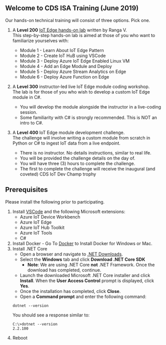 ## Welcome to CDS ISA Training (June 2019)

Our hands-on technical training will consist of three options. Pick one.

1. A **Level 200** [IoT Edge hands-on lab](https://github.com/rangv/azureiotedgelab) written by Ranga V.  
 This step-by-step hands-on lab is aimed at those of you who want to familiarize yourselves with:
    * Module 1 - Learn About IoT Edge Pattern
    * Module 2 - Create IoT HuB using VSCode
    * Module 3 - Deploy Azure IoT Edge Enabled Linux VM
    * Module 4 - Add an Edge Module and Deploy
    * Module 5 - Deploy Azure Stream Analytics on Edge
    * Module 6 - Deploy Azure Function on Edge
 
2. A **Level 300** instructor-led live IoT Edge module coding workshop.  
 The lab is for those of you who wish to develop a custom IoT Edge module in C#.
    * You will develop the module alongside the instructor in a live-coding session. 
    * Some familiarity with C# is strongly recommended. This is NOT an intro to C#.

3. A **Level 400** IoT Edge module development challenge.  
 The challenge will involve writing a custom module from scratch in Python or C# to ingest IoT data from a live endpoint.
    * There is no instructor. No details instructions, similar to real life.
    * You will be provided the challenge details on the day of.
    * You will have three (3) hours to complete the challenge.
    * The first to complete the challenge will receive the inaugural (and coveted) CDS IoT Dev Champ trophy

## Prerequisites

Please install the following prior to participating.

1. Install [VSCode](https://code.visualstudio.com/) and the following Microsoft extensions:
    * Azure IoT Device Workbench
    * Azure IoT Edge
    * Azure IoT Hub Toolkit
    * Azure IoT Tools
    * C#
1. Install Docker - Go To [Docker](https://docs.docker.com/install/) to Install Docker for Windows or Mac. 
1. Install .NET Core
    * Open a browser and navigate to [.NET Downloads](https://dotnet.microsoft.com/download).
    * Select the **Windows** tab and click **Download .NET Core SDK**
      * **Note**: We are using .NET Core **not** .NET Framework.
    Once the download has completed, continue.
    * Launch the downloaded Microsoft .NET Core installer and click **Install**.
    When the **User Access Control** prompt is displayed, click **Yes**.
    * Once the installation has completed, click **Close**.
    * Open a **Command prompt** and enter the following command:
    ```script
    dotnet --version
    ```
    You should see a response similar to:
    ```script
    C:\>dotnet --version
    2.2.100
    ```
1. Reboot
